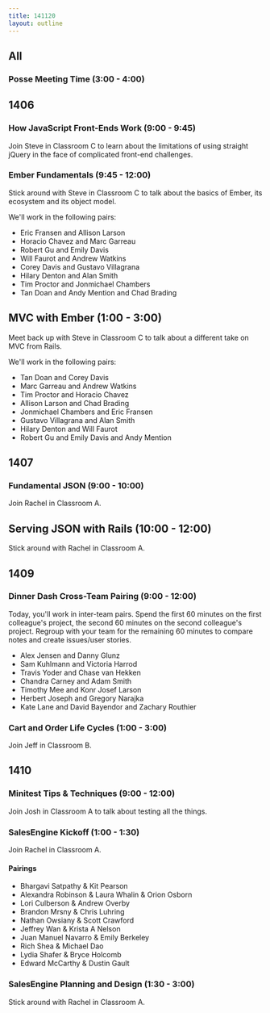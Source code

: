 ```yaml
---
title: 141120
layout: outline
---
```


## All

### Posse Meeting Time (3:00 - 4:00)

## 1406

### How JavaScript Front-Ends Work (9:00 - 9:45)

Join Steve in Classroom C to learn about the limitations of using straight jQuery in the face of complicated front-end challenges.

### Ember Fundamentals (9:45 - 12:00)

Stick around with Steve in Classroom C to talk about the basics of Ember, its ecosystem and its object model.

We'll work in the following pairs:

* Eric Fransen and Allison Larson
* Horacio Chavez and Marc Garreau
* Robert Gu and Emily Davis
* Will Faurot and Andrew Watkins
* Corey Davis and Gustavo Villagrana
* Hilary Denton and Alan Smith
* Tim Proctor and Jonmichael Chambers
* Tan Doan and Andy Mention and Chad Brading

## MVC with Ember (1:00 - 3:00)

Meet back up with Steve in Classroom C to talk about a different take on MVC from Rails.

We'll work in the following pairs:

* Tan Doan and Corey Davis
* Marc Garreau and Andrew Watkins
* Tim Proctor and Horacio Chavez
* Allison Larson and Chad Brading
* Jonmichael Chambers and Eric Fransen
* Gustavo Villagrana and Alan Smith
* Hilary Denton and Will Faurot
* Robert Gu and Emily Davis and Andy Mention

## 1407

### Fundamental JSON (9:00 - 10:00)

Join Rachel in Classroom A.

## Serving JSON with Rails (10:00 - 12:00)

Stick around with Rachel in Classroom A.

## 1409

### Dinner Dash Cross-Team Pairing (9:00 - 12:00)

Today, you'll work in inter-team pairs. Spend the first 60 minutes on the first colleague's project, the second 60 minutes on the second colleague's project. Regroup with your team for the remaining 60 minutes to compare notes and create issues/user stories.

* Alex Jensen and Danny Glunz
* Sam Kuhlmann and Victoria Harrod
* Travis Yoder and Chase van Hekken
* Chandra Carney and Adam Smith
* Timothy Mee and Konr Josef Larson
* Herbert Joseph and Gregory Narajka
* Kate Lane and David Bayendor and Zachary Routhier

### Cart and Order Life Cycles (1:00 - 3:00)

Join Jeff in Classroom B.

## 1410

### Minitest Tips & Techniques (9:00 - 12:00)

Join Josh in Classroom A to talk about testing all the things.

### SalesEngine Kickoff (1:00 - 1:30)

Join Rachel in Classroom A.

#### Pairings

* Bhargavi Satpathy & Kit Pearson
* Alexandra Robinson & Laura Whalin & Orion Osborn
* Lori Culberson & Andrew Overby
* Brandon Mrsny & Chris Luhring
* Nathan Owsiany & Scott Crawford
* Jeffrey Wan & Krista A Nelson
* Juan Manuel Navarro & Emily Berkeley
* Rich Shea & Michael Dao
* Lydia Shafer & Bryce Holcomb
* Edward McCarthy & Dustin Gault

### SalesEngine Planning and Design (1:30 - 3:00)

Stick around with Rachel in Classroom A.